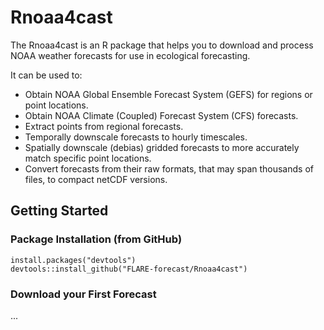 # Rnoaa4cast

The Rnoaa4cast is an R package that helps you to download and process NOAA weather forecasts for use
in ecological forecasting.

It can be used to:
- Obtain NOAA Global Ensemble Forecast System (GEFS) for regions or point locations.
- Obtain NOAA Climate (Coupled) Forecast System (CFS) forecasts.
- Extract points from regional forecasts.
- Temporally downscale forecasts to hourly timescales.
- Spatially downscale (debias) gridded forecasts to more accurately match specific point locations.
- Convert forecasts from their raw formats, that may span thousands of files, to compact netCDF
versions.

## Getting Started

### Package Installation (from GitHub)
```
install.packages("devtools")
devtools::install_github("FLARE-forecast/Rnoaa4cast")
```

### Download your First Forecast
...


<!--- The following is the original example but it won't work if you don't have the tidyverse
installed and the noaa_gefs_download_downscale() function call is out of date.

Install from GitHub
```devtools::install_github("rqthomas/noaaGEFSpoint")```

Set output directory
 
```output_directory <- "/Users/quinn/Downloads/GEFS_test"```

Read list of latitude and longitudes.  The example uses NEON data that is included in the
package

```site_file <- system.file("extdata", "noaa_download_site_list.csv", package = "noaaGEFSpoint")```

```neon_sites <- read_csv(site_file)```

Download and temporally downscale forecasts

```
noaaGEFSpoint::noaa_gefs_download_downscale(site_list = neon_sites$site_id,
                             lat_list = neon_sites$latitude,
                             lon_list = neon_sites$longitude,
                             output_directory,
                             forecast_time = "all",
                             forecast_date = "all",
                             latest = FALSE,
                             downscale = TRUE,
                             run_parallel = FALSE,
                             num_cores = 1,
                             overwrite = FALSE)
```
--->

